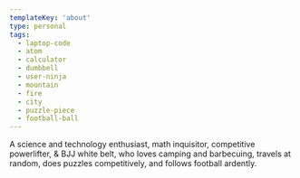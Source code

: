 ```yaml
---
templateKey: 'about'
type: personal
tags:
  - laptop-code
  - atom
  - calculator
  - dumbbell
  - user-ninja
  - mountain
  - fire
  - city
  - puzzle-piece
  - football-ball
---
```

A science and technology enthusiast, math inquisitor, competitive powerlifter, & BJJ white belt, who loves camping and barbecuing, travels at random, does puzzles competitively, and follows football ardently.
